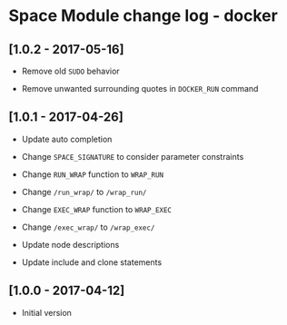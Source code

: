# Space Module change log - docker

## [1.0.2 - 2017-05-16]

- Remove old `SUDO` behavior

- Remove unwanted surrounding quotes in `DOCKER_RUN` command


## [1.0.1 - 2017-04-26]

* Update auto completion

* Change `SPACE_SIGNATURE` to consider parameter constraints

* Change `RUN_WRAP` function to `WRAP_RUN`

* Change `/run_wrap/` to `/wrap_run/`

* Change `EXEC_WRAP` function to `WRAP_EXEC`

* Change `/exec_wrap/` to `/wrap_exec/`

* Update node descriptions

* Update include and clone statements


## [1.0.0 - 2017-04-12]

+ Initial version
